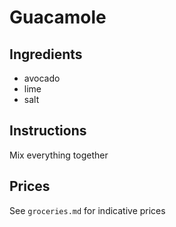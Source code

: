# Guacamole
## Ingredients
* avocado
* lime
* salt
## Instructions
Mix everything together

## Prices

See `groceries.md` for indicative prices
